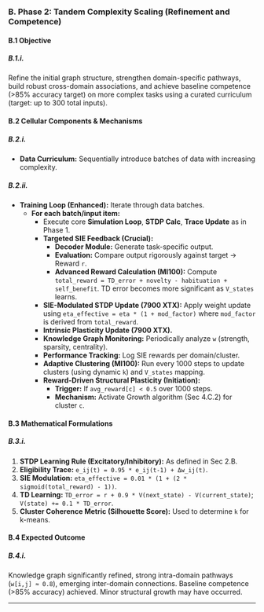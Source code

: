 ### B. Phase 2: Tandem Complexity Scaling (Refinement and Competence)

#### B.1 Objective

##### B.1.i.
Refine the initial graph structure, strengthen domain-specific pathways, build robust cross-domain associations, and achieve baseline competence (>85% accuracy target) on more complex tasks using a curated curriculum (target: up to 300 total inputs).

#### B.2 Cellular Components & Mechanisms

##### B.2.i.
*   **Data Curriculum:** Sequentially introduce batches of data with increasing complexity.

##### B.2.ii.
*   **Training Loop (Enhanced):** Iterate through data batches.
    *   **For each batch/input item:**
        *   Execute core **Simulation Loop**, **STDP Calc**, **Trace Update** as in Phase 1.
        *   **Targeted SIE Feedback (Crucial):**
            *   **Decoder Module:** Generate task-specific output.
            *   **Evaluation:** Compare output rigorously against target -> Reward `r`.
            *   **Advanced Reward Calculation (MI100):** Compute `total_reward = TD_error + novelty - habituation + self_benefit`. TD error becomes more significant as `V_states` learns.
        *   **SIE-Modulated STDP Update (7900 XTX):** Apply weight update using `eta_effective = eta * (1 + mod_factor)` where `mod_factor` is derived from `total_reward`.
        *   **Intrinsic Plasticity Update (7900 XTX).**
        *   **Knowledge Graph Monitoring:** Periodically analyze `w` (strength, sparsity, centrality).
        *   **Performance Tracking:** Log SIE rewards per domain/cluster.
        *   **Adaptive Clustering (MI100):** Run every 1000 steps to update clusters (using dynamic `k`) and `V_states` mapping.
        *   **Reward-Driven Structural Plasticity (Initiation):**
            *   **Trigger:** If `avg_reward[c] < 0.5` over 1000 steps.
            *   **Mechanism:** Activate Growth algorithm (Sec 4.C.2) for cluster `c`.

#### B.3 Mathematical Formulations

##### B.3.i.
1. **STDP Learning Rule (Excitatory/Inhibitory):** As defined in Sec 2.B.
2. **Eligibility Trace:** `e_ij(t) = 0.95 * e_ij(t-1) + Δw_ij(t)`.
3. **SIE Modulation:** `eta_effective = 0.01 * (1 + (2 * sigmoid(total_reward) - 1))`.
4. **TD Learning:** `TD_error = r + 0.9 * V(next_state) - V(current_state)`; `V(state) += 0.1 * TD_error`.
5. **Cluster Coherence Metric (Silhouette Score):** Used to determine `k` for k-means.

#### B.4 Expected Outcome

##### B.4.i.
Knowledge graph significantly refined, strong intra-domain pathways (`w[i,j] ≈ 0.8`), emerging inter-domain connections. Baseline competence (>85% accuracy) achieved. Minor structural growth may have occurred.

---
